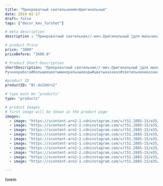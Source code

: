 ```yaml
---
title: "Прикроватный светильникмячОригинальный"
date: 2019-02-17
draft: false
tags: ["decor_kmv_furshet"]

# meta description
description : "Прикроватный светильник//-мяч.Оригинальный 🎁для мальчика в детскую.Цветовая гамма может быть любой. Материал изолон. Не боится ни влаги, ни высоких температур. "

# product Price
price: "3000"
priceBefore: "3600.0"

# Product Short Description
shortDescription: "Прикроватный светильник//-мяч.Оригинальный 🎁для мальчика в детскую.Цветовая гамма может быть любой. Материал изолон. Не боится ни влаги, ни высоких температур. Высота 25 см..
Ручнаяработа#большиецветыминеральныеводы#цветыназаказ#светильникиназаказминеральныеводы#подаркиручнойработы#цветыгигантыпятигорск"

#product ID
productID: "Bt-doIkHrn2"

# type must be "products"
type: "products"

# product Images
# first image will be shown in the product page
images:
  - image: "https://scontent-arn2-1.cdninstagram.com/v/t51.2885-15/e35/50959430_723840198012182_7713823331512487947_n.jpg?se=7&tp=1&_nc_ht=scontent-arn2-1.cdninstagram.com&_nc_cat=102&_nc_ohc=MusZv16WRLsAX-HnUs-&oh=0eed6749ec789f70c86d7defbe9248f1&oe=6075046D&ig_cache_key=MTk4MTE0ODA1NDQyNzY5NzEyMQ%3D%3D.2"
  - image: "https://scontent-arn2-2.cdninstagram.com/v/t51.2885-15/e35/50940487_1902919499836128_2294787444952978762_n.jpg?se=7&tp=1&_nc_ht=scontent-arn2-2.cdninstagram.com&_nc_cat=100&_nc_ohc=dG7UZJKoYWcAX9or-it&oh=ca00ed1244b08ac32d1e8ba8ac47e6da&oe=60762CE3&ig_cache_key=MTk4MTE0ODA2NDA1Nzc5NjAwMA%3D%3D.2"
  - image: "https://scontent-arn2-1.cdninstagram.com/v/t51.2885-15/e35/51740291_536756686733362_905255970319069229_n.jpg?se=7&tp=1&_nc_ht=scontent-arn2-1.cdninstagram.com&_nc_cat=110&_nc_ohc=bu_4cXdamacAX_TA7VQ&oh=65cb9a09a8aec3e59553aa3c49919f48&oe=60756E27&ig_cache_key=MTk4MTE0ODA3MzAxNjczNjE3Nw%3D%3D.2"
  - image: "https://scontent-arn2-1.cdninstagram.com/v/t51.2885-15/e35/50867094_322213125097551_8498826481114400910_n.jpg?se=7&tp=1&_nc_ht=scontent-arn2-1.cdninstagram.com&_nc_cat=103&_nc_ohc=Fy7GWdoTfdIAX8lPLAv&oh=59a2a868c4af91883a2979e1b314be92&oe=6075E685&ig_cache_key=MTk4MTE0ODA3Nzc4MTQ0MDAwNg%3D%3D.2"
  - image: "https://scontent-arn2-2.cdninstagram.com/v/t51.2885-15/e35/51907708_2035052156610128_2975517813352236677_n.jpg?se=7&tp=1&_nc_ht=scontent-arn2-2.cdninstagram.com&_nc_cat=108&_nc_ohc=IXnZKzro_CwAX-baEaP&oh=e9758b4f1899991b507e1bc2a7e9a908&oe=6075DA3F&ig_cache_key=MTk4MTE0ODA5NjI1MzE4NTcxMw%3D%3D.2"
  - image: "https://scontent-arn2-1.cdninstagram.com/v/t51.2885-15/e35/51961994_396584210912212_5518198701827848930_n.jpg?se=7&tp=1&_nc_ht=scontent-arn2-1.cdninstagram.com&_nc_cat=104&_nc_ohc=L4Jz8y-sqHkAX96D6d_&oh=44cbc9bf8c1aeff03b16d17ce0f898b6&oe=6073DF5D&ig_cache_key=MTk4MTE0ODEwNDkzNTUzNDk4MA%3D%3D.2"
  - image: "https://scontent-arn2-1.cdninstagram.com/v/t51.2885-15/e35/51036655_384446422105894_807274333923152114_n.jpg?se=7&tp=1&_nc_ht=scontent-arn2-1.cdninstagram.com&_nc_cat=110&_nc_ohc=IbIGcAKxEL8AX9H02f_&oh=229b35392dee14f67fc2173a2c190deb&oe=6072E1A3&ig_cache_key=MTk4MTE0ODEyMzM4MjA4NzY3NA%3D%3D.2"
  - image: "https://scontent-arn2-2.cdninstagram.com/v/t51.2885-15/e35/50924463_1154752331363388_3258698454213066035_n.jpg?se=7&tp=1&_nc_ht=scontent-arn2-2.cdninstagram.com&_nc_cat=100&_nc_ohc=DmJGXCyOHuoAX9UeBRT&oh=dff65d1a1600de8e36f426ca9ff63f75&oe=60736693&ig_cache_key=MTk4MTE0ODEzNzQxNjIyMzc2Mg%3D%3D.2"
  - image: "https://scontent-arn2-1.cdninstagram.com/v/t51.2885-15/e35/49571240_409883153102519_1776237710818618515_n.jpg?se=7&tp=1&_nc_ht=scontent-arn2-1.cdninstagram.com&_nc_cat=111&_nc_ohc=YQziSML7KxYAX92uvAt&oh=040209c19ed7927455c88729aecc04d5&oe=6073F3EB&ig_cache_key=MTk4MTE0ODE0NjM2Njg0NzAyNQ%3D%3D.2"
  - image: "https://scontent-arn2-1.cdninstagram.com/v/t51.2885-15/e35/51076181_1536206876524383_229397873540339991_n.jpg?se=7&tp=1&_nc_ht=scontent-arn2-1.cdninstagram.com&_nc_cat=103&_nc_ohc=swjaY4NcZMoAX92DKxV&oh=f31bb8b71d8b5e4978bb4aaa4b1c75b2&oe=6075CE89&ig_cache_key=MTk4MTE0ODE2MjM0NzExNDcyNw%3D%3D.2"

---
```

lorem
